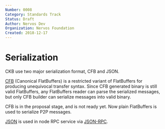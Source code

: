 ```yaml
---
Number: 0008
Category: Standards Track
Status: Draft
Author: Nervos Dev
Organization: Nervos Foundation
Created: 2018-12-17
---
```


# Serialization

CKB use two major serialization format, CFB and JSON.

[CFB][cfb] (Canonical FlatBuffers) is a restricted variant of FlatBuffers for producing unequivocal transfer syntax. Since CFB generated binary is still valid FlatBuffers, any FlatBuffers reader can parse the serialized messages, but only CFB builder can serialize messages into valid binary.

CFB is in the proposal stage, and is not ready yet. Now plain FlatBuffers is
used to serialize P2P messages.

[JSON][json] is used in node RPC service via [JSON-RPC][jsonrpc].

[cfb]: https://github.com/nervosnetwork/rfcs/pull/47
[json]: https://www.json.org
[jsonrpc]: https://www.jsonrpc.org/specification
